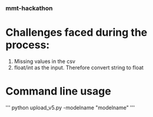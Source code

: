 ### mmt-hackathon

# Challenges faced during the process:
1) Missing values in the csv
2) float/int as the input. Therefore convert string to float

# Command line usage

'''
python upload_v5.py -modelname "modelname"
'''
